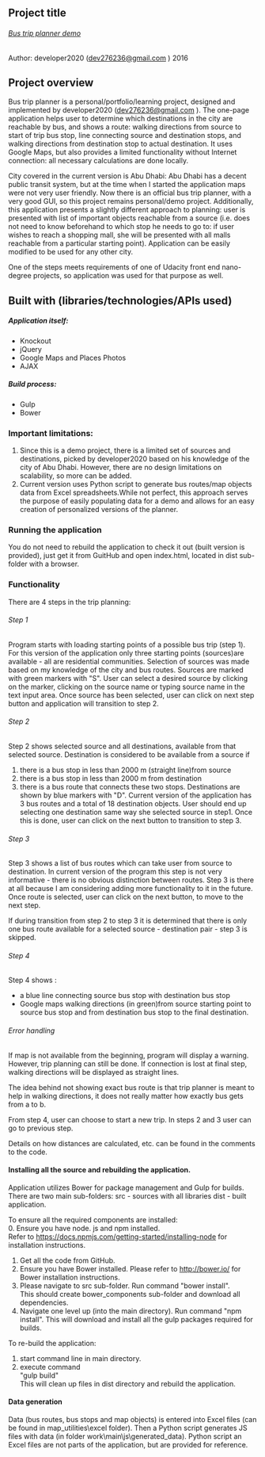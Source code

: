 
## Project title
###### [Bus trip planner demo](http://developer2020github.github.io/bus_trip_planner/dist/ "link to project page")
Author: developer2020 (<dev276236@gmail.com> )
2016

## Project overview
Bus trip planner is a personal/portfolio/learning project,  designed and implemented by  developer2020 (<dev276236@gmail.com> ).  The one-page application helps user to determine which destinations in the city are reachable by bus, and shows a route: walking directions from source to start of trip bus stop, line connecting source and destination stops, and walking directions from destination stop to  actual destination. It uses Google Maps, but also provides a limited functionality without Internet connection: all necessary calculations are done locally.

City covered in the current version is  Abu Dhabi: Abu Dhabi  has a decent public transit system, but at the time when I started the application maps were not very user friendly. Now there is an official bus trip
planner, with a very good GUI, so this project remains personal/demo project. Additionally, this application presents a slightly different approach to planning: user is presented with list of important objects reachable from a source (i.e. does not need to know beforehand to which stop he needs to go to: if user wishes to reach a shopping mall, she will be presented with all malls reachable from a particular starting point).
Application can be easily modified to be used for any other city.

One of the steps meets requirements of one of Udacity front end nano-degree projects, so application was used for that purpose as well.

## Built with (libraries/technologies/APIs used)
##### Application itself:

* Knockout
* jQuery
* Google Maps and Places Photos
* AJAX

##### Build process:

* Gulp
* Bower


### Important limitations:
1) Since this is a demo project, there is a limited set of sources and destinations, picked by developer2020 based on his knowledge of the city of Abu Dhabi. However, there are no design  limitations on scalability, so more can be added.
2) Current version uses Python script to generate bus routes/map objects data from Excel spreadsheets.While not perfect, this approach serves the purpose of easily  populating data for a demo and allows for an easy creation of personalized versions of the planner.

### Running the application

You do not need to rebuild the application to check it out (built version is provided), just get it from GuitHub and open index.html, located in dist sub-folder with a browser.

### Functionality

There are 4 steps in the trip planning:
###### Step 1
Program starts with loading starting points of a possible bus trip (step 1).
For this version of the application only three starting points (sources)are available - all are residential communities. Selection of sources was made based on my knowledge of the city and bus routes.
Sources are marked with green markers with "S".
User can select a desired source by clicking on the marker, clicking on the source name or typing source name in  the text input area. Once source has been selected, user can click on next step button and  application will transition to step 2.

###### Step 2
Step 2  shows selected source and all destinations, available from that selected source. Destination is considered  to be available from a source if
1) there is a bus stop in less than 2000 m (straight line)from source
2) there is a bus stop in less than 2000 m from destination
3) there is a bus route that connects these two stops.
Destinations are shown by blue markers with "D".
Current version of the application has 3 bus routes and a total of 18 destination objects. User should end up selecting one destination same way she selected source in step1.
Once this is done, user can click on the next button to transition to step 3.

###### Step 3
Step 3 shows a list of bus routes which can take user from source to destination. In current version  of the program this step is not very informative - there is no obvious distinction between routes.  Step 3 is there at all because I am considering  adding more functionality to it in the future.
Once route is selected, user can click on the next button, to move to the next step.

If during transition from step 2 to step 3 it is determined that there is only one bus route available for a selected source - destination pair - step 3 is skipped.

###### Step 4
Step 4 shows :
* a blue line connecting source bus stop with destination bus stop
* Google maps walking directions (in green)from source starting point to source bus stop and from destination bus stop to the final destination.


###### Error handling
If map is not available from the beginning, program will display a warning. However, trip planning can still be done. If connection is lost at final step, walking directions will be displayed as straight lines.

The idea behind not showing exact bus route is that  trip planner is meant to help in walking directions, it does not really matter how exactly bus gets from a to b.

From step 4, user can choose to start a new trip.
In steps 2 and 3 user can go to previous step.

Details on how distances are calculated, etc. can be found in the comments to the code.


#### Installing all the source and rebuilding the application.

Application utilizes Bower for package management and Gulp for builds.
There are two main sub-folders:
src - sources with all libraries
dist - built application.

To ensure all the required components are installed:  
0. Ensure you have node. js and npm installed.  
Refer to https://docs.npmjs.com/getting-started/installing-node for installation instructions.  
1. Get all the code from GitHub.  
2. Ensure you have Bower installed. Please refer  to http://bower.io/ for Bower installation instructions.  
3. Please navigate to src sub-folder. Run command "bower install".  
This should create bower_components sub-folder and download all dependencies.  
4. Navigate one level up (into the main directory). Run command
"npm install". This will download and install all the gulp packages required for builds.  


To re-build the application:  
1) start command line in main directory.  
2) execute command  
"gulp build"  
This will clean up files in dist directory and rebuild the application.  

#### Data generation

Data (bus routes, bus stops and map objects) is entered into Excel files (can be found in map_utilities\excel folder). Then a Python script generates JS files with data (in folder  work\main\js\generated_data). Python script an Excel files are not parts of the application, but are provided for reference.
